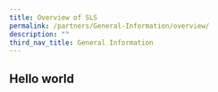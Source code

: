 ```yaml
---
title: Overview of SLS
permalink: /partners/General-Information/overview/
description: ""
third_nav_title: General Information
---
```

## Hello world